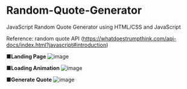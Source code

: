 # Random-Quote-Generator
JavaScript Random Quote Generator using HTML/CSS and JavaScript

Reference: random quote API (https://whatdoestrumpthink.com/api-docs/index.html?javascript#introduction)

**■Landing Page**
![image](https://user-images.githubusercontent.com/76931326/109444974-5f6e2580-79f3-11eb-920d-6b38befe61bd.png)

**■Loading Animation**
![image](https://user-images.githubusercontent.com/76931326/109444997-69902400-79f3-11eb-8eed-2ee113341c9e.png)

**■Generate Quote**
![image](https://user-images.githubusercontent.com/76931326/109444884-1fa73e00-79f3-11eb-80fa-43f7020c006f.png)

